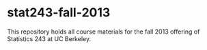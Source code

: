 stat243-fall-2013
=================

This repository holds all course materials for the fall 2013 offering of Statistics 243 at UC Berkeley.
